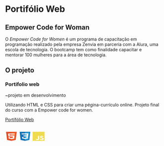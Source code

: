 # Portifólio Web

<h2>Empower Code for Woman</h2>
<p>O <em>Empower Code for Women</em> é um programa de capacitação em programação realizado pela empresa Zenvia em parceria com a Alura, uma escola de tecnologia. O bootcamp tem como finalidade capacitar e mentorar 100 mulheres para a área de tecnologia.</p>

##

<h2>O projeto</h2>
<h3>Portifolio web</h3>
<p>~projeto em desenvolvimento</p>
<p>Utilizando HTML e CSS para criar uma pégina-currículo online. Projeto final do curso com a Empower code for women.</p>
<p><a href="https://santosfer.github.io/portifolio-web/" target=“_blank”>Portífólio Web</a></p>

<div style="display: inline_block"><br>
<img align="center" alt="Fer-HTML" height="30" width="40" src="https://raw.githubusercontent.com/devicons/devicon/master/icons/html5/html5-original.svg">
<img align="center" alt="Fer-CSS" height="30" width="40" src="https://raw.githubusercontent.com/devicons/devicon/master/icons/css3/css3-original.svg">
<img align="center" alt="Fer-Js" height="30" width="40" src="https://raw.githubusercontent.com/devicons/devicon/master/icons/javascript/javascript-plain.svg">
</div>
